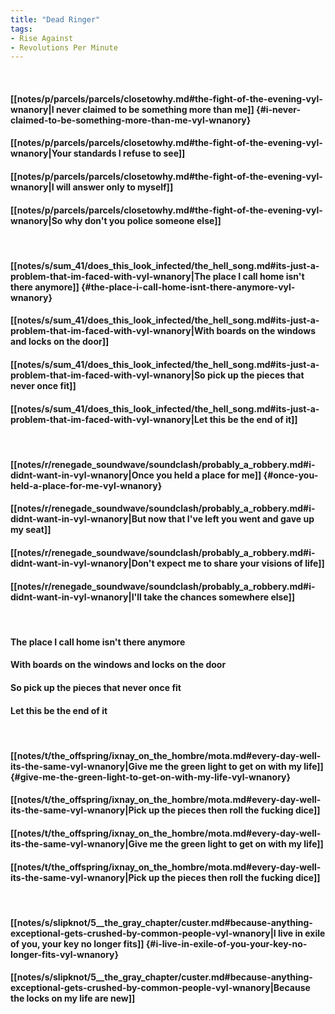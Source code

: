 ```yaml
---
title: "Dead Ringer"
tags:
- Rise Against
- Revolutions Per Minute
---
```

&nbsp;
#### [[notes/p/parcels/parcels/closetowhy.md#the-fight-of-the-evening-vyl-wnanory|I never claimed to be something more than me]] {#i-never-claimed-to-be-something-more-than-me-vyl-wnanory}
#### [[notes/p/parcels/parcels/closetowhy.md#the-fight-of-the-evening-vyl-wnanory|Your standards I refuse to see]]
#### [[notes/p/parcels/parcels/closetowhy.md#the-fight-of-the-evening-vyl-wnanory|I will answer only to myself]]
#### [[notes/p/parcels/parcels/closetowhy.md#the-fight-of-the-evening-vyl-wnanory|So why don't you police someone else]]
&nbsp;
#### [[notes/s/sum_41/does_this_look_infected/the_hell_song.md#its-just-a-problem-that-im-faced-with-vyl-wnanory|The place I call home isn't there anymore]] {#the-place-i-call-home-isnt-there-anymore-vyl-wnanory}
#### [[notes/s/sum_41/does_this_look_infected/the_hell_song.md#its-just-a-problem-that-im-faced-with-vyl-wnanory|With boards on the windows and locks on the door]]
#### [[notes/s/sum_41/does_this_look_infected/the_hell_song.md#its-just-a-problem-that-im-faced-with-vyl-wnanory|So pick up the pieces that never once fit]]
#### [[notes/s/sum_41/does_this_look_infected/the_hell_song.md#its-just-a-problem-that-im-faced-with-vyl-wnanory|Let this be the end of it]]
&nbsp;
#### [[notes/r/renegade_soundwave/soundclash/probably_a_robbery.md#i-didnt-want-in-vyl-wnanory|Once you held a place for me]] {#once-you-held-a-place-for-me-vyl-wnanory}
#### [[notes/r/renegade_soundwave/soundclash/probably_a_robbery.md#i-didnt-want-in-vyl-wnanory|But now that I've left you went and gave up my seat]]
#### [[notes/r/renegade_soundwave/soundclash/probably_a_robbery.md#i-didnt-want-in-vyl-wnanory|Don't expect me to share your visions of life]]
#### [[notes/r/renegade_soundwave/soundclash/probably_a_robbery.md#i-didnt-want-in-vyl-wnanory|I'll take the chances somewhere else]]
&nbsp;
#### The place I call home isn't there anymore
#### With boards on the windows and locks on the door
#### So pick up the pieces that never once fit
#### Let this be the end of it
&nbsp;
#### [[notes/t/the_offspring/ixnay_on_the_hombre/mota.md#every-day-well-its-the-same-vyl-wnanory|Give me the green light to get on with my life]] {#give-me-the-green-light-to-get-on-with-my-life-vyl-wnanory}
#### [[notes/t/the_offspring/ixnay_on_the_hombre/mota.md#every-day-well-its-the-same-vyl-wnanory|Pick up the pieces then roll the fucking dice]]
#### [[notes/t/the_offspring/ixnay_on_the_hombre/mota.md#every-day-well-its-the-same-vyl-wnanory|Give me the green light to get on with my life]]
#### [[notes/t/the_offspring/ixnay_on_the_hombre/mota.md#every-day-well-its-the-same-vyl-wnanory|Pick up the pieces then roll the fucking dice]]
&nbsp;
#### [[notes/s/slipknot/5__the_gray_chapter/custer.md#because-anything-exceptional-gets-crushed-by-common-people-vyl-wnanory|I live in exile of you, your key no longer fits]] {#i-live-in-exile-of-you-your-key-no-longer-fits-vyl-wnanory}
#### [[notes/s/slipknot/5__the_gray_chapter/custer.md#because-anything-exceptional-gets-crushed-by-common-people-vyl-wnanory|Because the locks on my life are new]]
